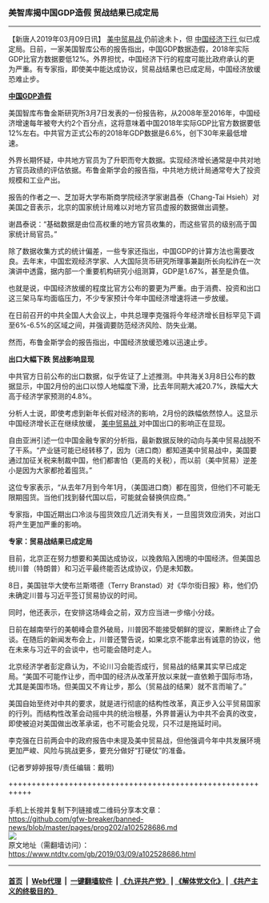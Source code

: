 ### 美智库揭中国GDP造假 贸战结果已成定局
------------------------

<div class="post_content" itemprop="articleBody">
 <p>
  【新唐人2019年03月09日讯】
  <a href="https://www.ntdtv.com/gb/美中贸易战.htm">
   美中贸易战
  </a>
  仍前途未卜，但
  <a href="https://www.ntdtv.com/gb/中国经济下行.htm">
   中国经济下行
  </a>
  似已成定局。日前，一家美国智库公布的报告指出，中国GDP数据造假，2018年实际GDP比官方数据要低12%。外界担忧，中国经济下行的程度可能比政府承认的更为严重。有专家指，即使美中能达成协议，贸易战结果也已成定局，中国经济放缓恐难止步。
 </p>
 <p>
  <strong>
   <a href="https://www.ntdtv.com/gb/中国gdp造假.htm">
    中国GDP造假
   </a>
  </strong>
 </p>
 <p>
  美国智库布鲁金斯研究所3月7日发表的一份报告称，从2008年至2016年，中国经济增速每年被夸大约2个百分点，这将意味着中国2018年实际GDP比官方数据要低12%左右。中共官方正式公布的2018年GDP数据是6.6%，创下30年来最低增速。
 </p>
 <p>
  外界长期怀疑，中共地方官员为了升职而夸大数据。实现经济增长通常是中共对地方官员政绩的评估依据。布鲁金斯学会的报告指，中共地方统计局通常夸大了投资规模和工业产出。
 </p>
 <p>
  报告的作者之一、芝加哥大学布斯商学院经济学家谢昌泰（Chang-Tai Hsieh）对美国之音表示，北京的国家统计局难以对地方官员虚报的数据做出调整。
 </p>
 <p>
  谢昌泰说：“基础数据是由位高权重的地方官员收集的，而这些官员的级别高于国家统计局官员。”
 </p>
 <p>
  除了数据收集方式的统计偏差，一些专家还指出，中国GDP的计算方法也需要改良。去年末，中国宏观经济学家、人大国际货币研究所理事兼副所长向松祚在一次演讲中透露，据内部一个重要机构研究小组测算，GDP是1.67%，甚至是负值。
 </p>
 <p>
  也就是说，中国经济放缓的程度比官方公布的要更为严重。由于消费、投资和出口这三架马车均面临压力，不少专家预计今年中国经济增速将进一步放缓。
 </p>
 <p>
  在日前召开的中共全国人大会议上，中共总理李克强将今年经济增长目标罕见下调至6%-6.5%的区域之间，并强调要防范经济风险、防失业潮。
 </p>
 <p>
  然而，布鲁金斯学会的报告指出，中国经济放缓恐难以迅速止步。
 </p>
 <p>
  <strong>
   出口大幅下跌 贸战影响显现
  </strong>
 </p>
 <p>
  中共官方日前公布的出口数据，似乎佐证了上述推测。中共海关3月8日公布的数据显示，中国2月份的出口以惊人地幅度下滑，比去年同期大减20.7%，跌幅大大高于经济学家预测的4.8%。
 </p>
 <p>
  分析人士说，即使考虑到新年长假对经济的影响，2月份的跌幅依然惊人。这显示中国经济增长正在继续放缓，
  <a href="https://www.ntdtv.com/gb/美中贸易战.htm">
   美中贸易战
  </a>
  对中国出口的影响正在显现。
 </p>
 <p>
  自由亚洲引述一位中国金融专家的分析指，最新数据反映的动向与美中贸易战脱不了干系。“产业链可能已经转移了，因为（进口商）都知道美中贸易战中，美国要通过加征关税来制裁中国，他们都害怕（更高的关税），而以前（美中贸易）逆差小是因为大家都抢着囤货。”
 </p>
 <p>
  这位专家表示，“从去年7月到今年1月，（美国进口商）都在囤货，但他们不可能无限期囤货。当他们找到替代国以后，可能就会替换供应商。”
 </p>
 <p>
  专家指，中国近期出口冷淡与囤货效应几近消失有关，一旦囤货效应消失，对出口将产生更加严重的影响。
 </p>
 <p>
  <strong>
   专家：贸易战结果已成定局
  </strong>
 </p>
 <p>
  目前，北京正在努力想要和美国达成协议，以挽救陷入困境的中国经济。但美国总统川普（特朗普）和习近平最终能否达成协议，仍是未知数。
 </p>
 <p>
  8日，美国驻华大使布兰斯塔德（Terry Branstad）对《华尔街日报》称，他们仍未确定川普与习近平签订贸易协议的时间。
 </p>
 <p>
  同时，他还表示，在安排这场峰会之前，双方应当进一步缩小分歧。
 </p>
 <p>
  日前在越南举行的美朝峰会意外破局，川普因不能接受朝鲜的提议，果断终止了会谈。在随后的新闻发布会上，川普还警告说，如果北京不能拿出有诚意的协议，他在未来与习近平的会谈中，也可能会随时走人。
 </p>
 <p>
  北京经济学者彭定鼎认为，不论川习会能否成行，贸易战的结果其实早已成定局。“美国不可能作让步，而中国的经济从改革开放以来就一直依赖于国际市场，尤其是美国市场。但美国又不肯让步，那么（贸易战的结果）就不言而喻了。”
 </p>
 <p>
  美国自始至终对中共的要求，就是进行彻底的结构性改革，真正步入公平贸易国家的行列。而结构性改革会动摇中共的统治根基，外界普遍认为中共不会真的改变，即使被迫对美国做出改革承诺，也不可能会兑现，只不过是拖延时间。
 </p>
 <p>
  李克强在日前两会中的政府报告中未提及美中贸易战，但他强调今年中共发展环境更加严峻、风险与挑战更多，要充分做好“打硬仗”的准备。
 </p>
 <p>
  (记者罗婷婷报导/责任编辑：戴明)
 </p>
 <div class="single_ad">
 </div>
</div>

+++++++++++++++++++++++++++++++++++++++++++++++++++++++++++<br/><br/>
手机上长按并复制下列链接或二维码分享本文章：<br/>
https://github.com/gfw-breaker/banned-news/blob/master/pages/prog202/a102528686.md <br/>
<a href='https://github.com/gfw-breaker/banned-news/blob/master/pages/prog202/a102528686.md'><img src='https://github.com/gfw-breaker/banned-news/blob/master/pages/prog202/a102528686.md.png'/></a> <br/>
原文地址（需翻墙访问）：https://www.ntdtv.com/gb/2019/03/09/a102528686.html


------------------------
#### [首页](https://github.com/gfw-breaker/banned-news/blob/master/README.md) &nbsp;|&nbsp; [Web代理](https://github.com/labour-camp/helloworld) &nbsp;|&nbsp; [一键翻墙软件](https://github.com/gfw-breaker/nogfw/blob/master/README.md) &nbsp;| [《九评共产党》](https://github.com/gfw-breaker/9ping.md/blob/master/README.md#九评之一评共产党是什么) | [《解体党文化》](https://github.com/gfw-breaker/jtdwh.md/blob/master/README.md) | [《共产主义的终极目的》](https://github.com/gfw-breaker/gczydzjmd.md/blob/master/README.md)

